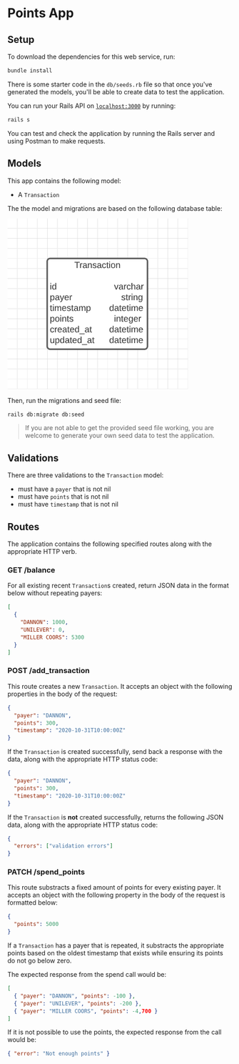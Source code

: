 # Points App

## Setup

To download the dependencies for this web service, run:

```sh
bundle install
```

There is some starter code in the `db/seeds.rb` file so that once you've
generated the models, you'll be able to create data to test the application.

You can run your Rails API on [`localhost:3000`](http://localhost:3000) by running:

```sh
rails s
```

You can test and check the application by running the Rails server and using Postman to make requests.

## Models

This app contains the following model:

- A `Transaction`

The the model and migrations are based on the following database table:

![domain diagram](domain.png)

Then, run the migrations and seed file:

```sh
rails db:migrate db:seed
```

> If you are not able to get the provided seed file working, you are welcome to
> generate your own seed data to test the application.

## Validations

There are three validations to the `Transaction` model:

- must have a `payer` that is not nil
- must have `points` that is not nil
- must have `timestamp` that is not nil

## Routes

The application contains the following specified routes along with the appropriate HTTP verb.

### GET /balance

For all existing recent `Transaction`s created, return JSON data in the format below without repeating payers:

```json
[
  {
    "DANNON": 1000,
    "UNILEVER": 0,
    "MILLER COORS": 5300
  }
]
```

### POST /add_transaction

This route creates a new `Transaction`. It accepts an object with the following
properties in the body of the request:

```json
{
  "payer": "DANNON",
  "points": 300,
  "timestamp": "2020-10-31T10:00:00Z"
}
```

If the `Transaction` is created successfully, send back a response with the data, along with the appropriate HTTP status code:

```json
{
  "payer": "DANNON",
  "points": 300,
  "timestamp": "2020-10-31T10:00:00Z"
}
```

If the `Transaction` is **not** created successfully, returns the following
JSON data, along with the appropriate HTTP status code:

```json
{
  "errors": ["validation errors"]
}
```

### PATCH /spend_points

This route substracts a fixed amount of points for every existing payer. It accepts an object with the following property in the body of the request is formatted below:

```json
{
  "points": 5000
}
```

If a `Transaction` has a payer that is repeated, it substracts the appropriate points based on the oldest timestamp that exists while ensuring its points do not go below zero.

The expected response from the spend call would be:

```json
[
  { "payer": "DANNON", "points": -100 },
  { "payer": "UNILEVER", "points": -200 },
  { "payer": "MILLER COORS", "points": -4,700 }
]
```

If it is not possible to use the points, the expected response from the call would be:

```json
{ "error": "Not enough points" }
```
